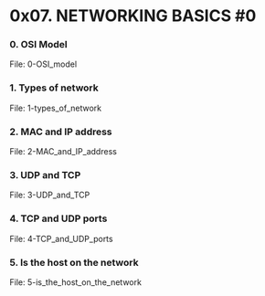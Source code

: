 # 0x07. NETWORKING BASICS #0

### 0. OSI Model
File: 0-OSI_model

### 1. Types of network
File: 1-types_of_network

### 2. MAC and IP address
File: 2-MAC_and_IP_address

### 3. UDP and TCP
File: 3-UDP_and_TCP

### 4. TCP and UDP ports
File: 4-TCP_and_UDP_ports

### 5. Is the host on the network
File: 5-is_the_host_on_the_network
